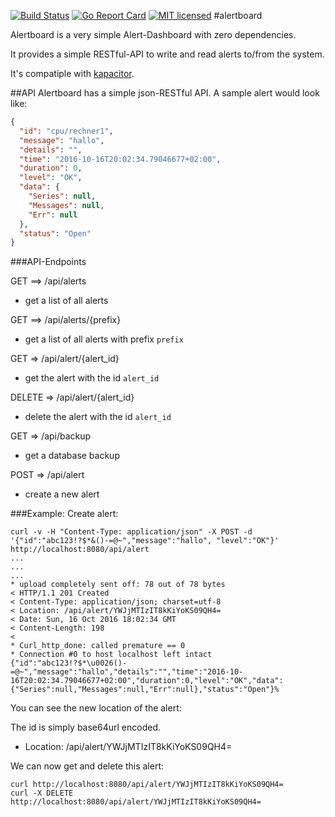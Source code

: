 [![Build Status](https://travis-ci.org/HeavyHorst/alertboard.svg?branch=master)](https://travis-ci.org/HeavyHorst/alertboard) [![Go Report Card](https://goreportcard.com/badge/github.com/HeavyHorst/alertboard)](https://goreportcard.com/report/github.com/HeavyHorst/alertboard) [![MIT licensed](https://img.shields.io/badge/license-MIT-blue.svg)](https://raw.githubusercontent.com/HeavyHorst/alertboard/master/LICENCE)
#alertboard

Alertboard is a very simple Alert-Dashboard with zero dependencies.

It provides a simple RESTful-API to write and read alerts to/from the system.

It's compatiple with [kapacitor](https://github.com/influxdata/kapacitor "kapacitor").

##API
Alertboard has a simple json-RESTful API.
A sample alert would look like:
```json
{
  "id": "cpu/rechner1",
  "message": "hallo",
  "details": "",
  "time": "2016-10-16T20:02:34.79046677+02:00",
  "duration": 0,
  "level": "OK",
  "data": {
    "Series": null,
    "Messages": null,
    "Err": null
  },
  "status": "Open"
}
```

###API-Endpoints

GET ==> /api/alerts

 - get a list of all alerts

GET ==> /api/alerts/{prefix}

- get a list of all alerts with prefix `prefix`


GET ⇒ /api/alert/{alert_id}

- get the alert with the id `alert_id`

DELETE ⇒ /api/alert/{alert_id}

 - delete the alert with the id `alert_id`

GET ⇒ /api/backup

- get a database backup

POST ⇒ /api/alert

- create a new alert

###Example:
Create alert:
```
curl -v -H "Content-Type: application/json" -X POST -d '{"id":"abc123!?$*&()-=@~","message":"hallo", "level":"OK"}' http://localhost:8080/api/alert
...
...
...
* upload completely sent off: 78 out of 78 bytes
< HTTP/1.1 201 Created
< Content-Type: application/json; charset=utf-8
< Location: /api/alert/YWJjMTIzIT8kKiYoKS09QH4=
< Date: Sun, 16 Oct 2016 18:02:34 GMT
< Content-Length: 198
<
* Curl_http_done: called premature == 0
* Connection #0 to host localhost left intact
{"id":"abc123!?$*\u0026()-=@~","message":"hallo","details":"","time":"2016-10-16T20:02:34.79046677+02:00","duration":0,"level":"OK","data":{"Series":null,"Messages":null,"Err":null},"status":"Open"}%
```

You can see the new location of the alert:

The id is simply base64url encoded.

 - Location: /api/alert/YWJjMTIzIT8kKiYoKS09QH4=

We can now get and delete this alert:
```
curl http://localhost:8080/api/alert/YWJjMTIzIT8kKiYoKS09QH4=
curl -X DELETE http://localhost:8080/api/alert/YWJjMTIzIT8kKiYoKS09QH4=
```
